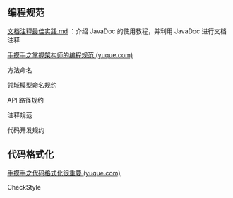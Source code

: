 ## 编程规范

 [文档注释最佳实践.md](文档注释最佳实践.md) ：介绍 JavaDoc 的使用教程，并利用 JavaDoc 进行文档注释



[手摸手之掌握架构师的编程规范 (yuque.com)](https://www.yuque.com/magestack/12306/bmatdhq46cegg2xe)

方法命名

领域模型命名规约

API 路径规约

注释规范

代码开发规约



## 代码格式化

[手摸手之代码格式化很重要 (yuque.com)](https://www.yuque.com/magestack/12306/pf7g1vgroinnz98o)

CheckStyle